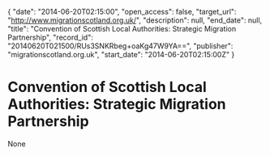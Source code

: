 {
  "date": "2014-06-20T02:15:00", 
  "open_access": false, 
  "target_url": "http://www.migrationscotland.org.uk/", 
  "description": null, 
  "end_date": null, 
  "title": "Convention of Scottish Local Authorities: Strategic Migration Partnership", 
  "record_id": "20140620T021500/RUs3SNKRbeg+oaKg47W9YA==", 
  "publisher": "migrationscotland.org.uk", 
  "start_date": "2014-06-20T02:15:00Z"
}

# Convention of Scottish Local Authorities: Strategic Migration Partnership

None